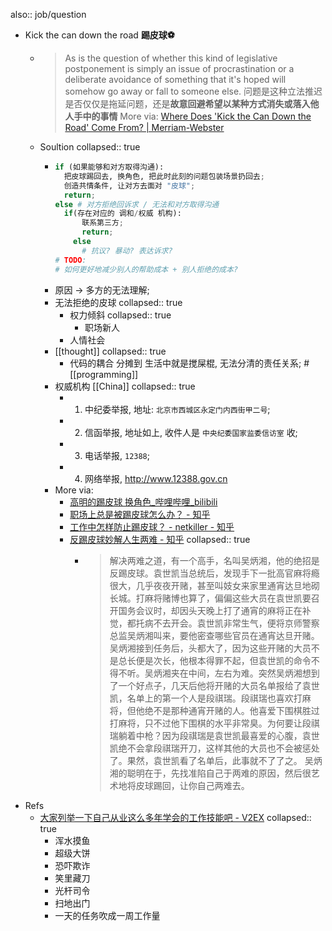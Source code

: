 also:: job/question
  - Kick the can down the road **踢皮球⚽️**
    - > As is the question of whether this kind of legislative postponement is simply an issue of procrastination or a deliberate avoidance of something that it's hoped will somehow go away or fall to someone else.
      问题是这种立法推迟是否仅仅是拖延问题，还是**故意回避希望以某种方式消失或落入他人手中的事情**
      More via: [Where Does 'Kick the Can Down the Road' Come From? | Merriam-Webster](https://www.merriam-webster.com/words-at-play/kick-the-can-down-the-road-history-meaning)
    - Soultion
      collapsed:: true
      - ```python
        if (如果能够和对方取得沟通):
          把皮球踢回去, 换角色, 把此时此刻的问题包装场景扔回去;
          创造共情条件, 让对方去面对 "皮球";
          return;
        else # 对方拒绝回诉求 / 无法和对方取得沟通
          if(存在对应的 调和/权威 机构):
              联系第三方;
              return;
            else
              # 抗议? 暴动? 表达诉求?
        # TODO:
        # 如何更好地减少别人的帮助成本 + 别人拒绝的成本?
        ```
      - 原因 -> 多方的无法理解;
      - 无法拒绝的皮球
        collapsed:: true
        - 权力倾斜
          collapsed:: true
          - 职场新人
        - 人情社会
      - [[thought]]
        collapsed:: true
        - 代码的耦合 分摊到 生活中就是搅屎棍, 无法分清的责任关系; #[[programming]]
      - 权威机构 [[China]]
        collapsed:: true
        - 1. 中纪委举报, 地址: `北京市西城区永定门内西街甲二号`;
        - 2. 信函举报, 地址如上, 收件人是 `中央纪委国家监委信访室` 收;
        - 3. 电话举报, `12388`;
        - 4. 网络举报, http://www.12388.gov.cn
      - More via:
        - [高明的踢皮球 换角色_哔哩哔哩_bilibili](https://www.bilibili.com/video/BV1x44y157Ug/)
        - [职场上总是被踢皮球怎么办？ - 知乎](https://www.zhihu.com/question/532493738)
        - [工作中怎样防止踢皮球？ - netkiller - 知乎](https://zhuanlan.zhihu.com/p/137885307)
        - [反踢皮球妙解人生两难 - 知乎](https://zhuanlan.zhihu.com/p/567643659)
          collapsed:: true
          - > 解决两难之道，有一个高手，名叫吴炳湘，他的绝招是反踢皮球。袁世凯当总统后，发现手下一批高官麻将瘾很大，几乎夜夜开赌，甚至叫妓女来家里通宵达旦地砌长城。打麻将赌博也算了，偏偏这些大员在袁世凯要召开国务会议时，却因头天晚上打了通宵的麻将正在补觉，都托病不去开会。袁世凯非常生气，便将京师警察总监吴炳湘叫来，要他密查哪些官员在通宵达旦开赌。
            吴炳湘接到任务后，头都大了，因为这些开赌的大员不是总长便是次长，他根本得罪不起，但袁世凯的命令不得不听。吴炳湘夹在中间，左右为难。突然吴炳湘想到了一个好点子，几天后他将开赌的大员名单报给了袁世凯，名单上的第一个人是段祺瑞。段祺瑞也喜欢打麻将，但他绝不是那种通宵开赌的人。他喜爱下围棋胜过打麻将，只不过他下围棋的水平非常臭。为何要让段祺瑞躺着中枪？因为段祺瑞是袁世凯最喜爱的心腹，袁世凯绝不会拿段祺瑞开刀，这样其他的大员也不会被惩处了。果然，袁世凯看了名单后，此事就不了了之。
            吴炳湘的聪明在于，先找准陷自己于两难的原因，然后很艺术地将皮球踢回，让你自己两难去。
- Refs
  - [大家列举一下自己从业这么多年学会的工作技能吧 - V2EX](https://www.v2ex.com/t/673913)
    collapsed:: true
    - 浑水摸鱼
    - 超级大饼
    - 恐吓欺诈
    - 笑里藏刀
    - 光杆司令
    - 扫地出门
    - 一天的任务吹成一周工作量